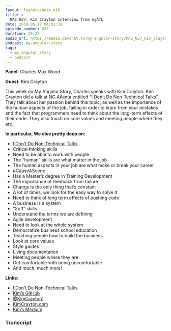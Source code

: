 ```yaml
---
layout: layouts/post.njk
title: >
  MAS 037: Kim Crayton interview from ngATL
date: 2018-05-17 04:01:28
episode_number: 037
duration: 26:27
audio_url: https://media.devchat.tv/my-angular-story/MAS_037_Kim_Clayton.mp3
podcast: my-angular-story
tags:
  - my_angular_story
  - podcast
---
```


**Panel:** Charles Max Wood

**Guest:** Kim Crayton

This week on My Angular Story, Charles speaks with Kim Crayton. Kim Crayton did a talk at NG Atlanta entitled “[I Don’t Do Non-Technical Talks](https://medium.com/@KimCrayton1/i-dont-do-non-technical-talks-4c70d8baaca7)”. They talk about her passion behind this topic, as well as the importance of the human aspects of the job, failing in order to learn from your mistakes and the fact that programmers need to think about the long-term effects of their code. They also touch on core values and meeting people where they are.

**In particular, We dive pretty deep on:**

- [I Don’t Do Non-Technical Talks](https://medium.com/@KimCrayton1/i-dont-do-non-technical-talks-4c70d8baaca7)
- Critical thinking skills
- Need to be able to work with people
- The “human” skills are what matter in the job
- The human aspects in your job are what make or break your career
- #CauseAScene
- Has a Master’s degree in Training Development
- The importance of feedback from failure
- Change is the only thing that’s constant
- A lot of times, we look for the easy way to solve it
- Need to think of long term effects of pushing code
- A business is a system
- “Soft” skills
- Understand the terms we are defining
- Agile development
- Need to look at the whole system
- Democratize business school education
- Teaching people how to build the business
- Look at core values
- Style guides
- Living documentation
- Meeting people where they are
- Get comfortable with being uncomfortable
- And much, much more!

**Links:**

- [I Don’t Do Non-Technical Talks](https://medium.com/@KimCrayton1/i-dont-do-non-technical-talks-4c70d8baaca7)
- [Kim’s GitHub](https://github.com/kmcrayton7)
- [@KimCrayton1](https://twitter.com/KimCrayton1?ref_src=twsrc%255Egoogle%257Ctwcamp%255Eserp%257Ctwgr%255Eauthor)
- [KimCrayton.com](https://www.kimcrayton.com/)
- [Kim’s Medium](https://medium.com/@KimCrayton1)

### Transcript
